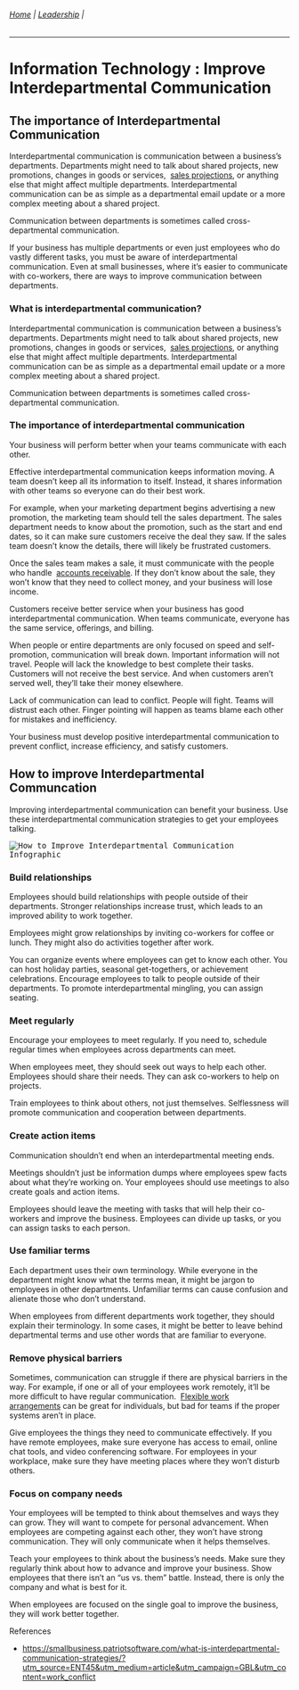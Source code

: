 ###### [Home](https://github.com/RyKaj/Documentation/blob/master/README.md) | [Leadership](https://github.com/RyKaj/Documentation/tree/master/Leadership/README.md) |
------------

# Information Technology : Improve Interdepartmental Communication

## The importance of Interdepartmental Communication

Interdepartmental communication is communication between a business’s
departments. Departments might need to talk about shared projects, new
promotions, changes in goods or services,  [sales
projections](https://www.patriotsoftware.com/accounting/training/blog/sales-projections-small-business-owners/),
or anything else that might affect multiple departments.
Interdepartmental communication can be as simple as a departmental email
update or a more complex meeting about a shared project.

Communication between departments is sometimes called cross-departmental
communication.

If your business has multiple departments or even just employees who do
vastly different tasks, you must be aware of interdepartmental
communication. Even at small businesses, where it’s easier to
communicate with co-workers, there are ways to improve communication
between departments.

### What is interdepartmental communication?

Interdepartmental communication is communication between a business’s
departments. Departments might need to talk about shared projects, new
promotions, changes in goods or services,  [sales
projections](https://www.patriotsoftware.com/accounting/training/blog/sales-projections-small-business-owners/),
or anything else that might affect multiple departments.
Interdepartmental communication can be as simple as a departmental email
update or a more complex meeting about a shared project.

Communication between departments is sometimes called cross-departmental
communication.

### The importance of interdepartmental communication

Your business will perform better when your teams communicate with each
other.

Effective interdepartmental communication keeps information moving. A
team doesn’t keep all its information to itself. Instead, it shares
information with other teams so everyone can do their best work.

For example, when your marketing department begins advertising a new
promotion, the marketing team should tell the sales department. The
sales department needs to know about the promotion, such as the start
and end dates, so it can make sure customers receive the deal they saw.
If the sales team doesn’t know the details, there will likely be
frustrated customers.

Once the sales team makes a sale, it must communicate with the people
who handle  [accounts
receivable](https://www.patriotsoftware.com/accounting/training/blog/what-are-accounts-receivable/).
If they don’t know about the sale, they won’t know that they need to
collect money, and your business will lose income.

Customers receive better service when your business has good
interdepartmental communication. When teams communicate, everyone has
the same service, offerings, and billing.

When people or entire departments are only focused on speed and
self-promotion, communication will break down. Important information
will not travel. People will lack the knowledge to best complete their
tasks. Customers will not receive the best service. And when customers
aren’t served well, they’ll take their money elsewhere.

Lack of communication can lead to conflict. People will fight. Teams
will distrust each other. Finger pointing will happen as teams blame
each other for mistakes and inefficiency.

Your business must develop positive interdepartmental communication to
prevent conflict, increase efficiency, and satisfy customers.

## How to improve Interdepartmental Communcation

Improving interdepartmental communication can benefit your business. Use
these interdepartmental communication strategies to get your employees
talking.

<kbd>![How to Improve Interdepartmental Communication Infographic](https://smallbusiness.patriotsoftware.com/wp-content/uploads/sites/2/2017/07/interdepartmental_communication.2.jpg)</kbd>

### Build relationships

Employees should build relationships with people outside of their
departments. Stronger relationships increase trust, which leads to an
improved ability to work together.

Employees might grow relationships by inviting co-workers for coffee or
lunch. They might also do activities together after work.

You can organize events where employees can get to know each other. You
can host holiday parties, seasonal get-togethers, or achievement
celebrations. Encourage employees to talk to people outside of their
departments. To promote interdepartmental mingling, you can assign
seating.

### Meet regularly

Encourage your employees to meet regularly. If you need to, schedule
regular times when employees across departments can meet.

When employees meet, they should seek out ways to help each other.
Employees should share their needs. They can ask co-workers to help on
projects.

Train employees to think about others, not just themselves. Selflessness
will promote communication and cooperation between departments.

### Create action items

Communication shouldn’t end when an interdepartmental meeting ends.

Meetings shouldn’t just be information dumps where employees spew facts
about what they’re working on. Your employees should use meetings to
also create goals and action items.

Employees should leave the meeting with tasks that will help their
co-workers and improve the business. Employees can divide up tasks, or
you can assign tasks to each person.

### Use familiar terms

Each department uses their own terminology. While everyone in the
department might know what the terms mean, it might be jargon to
employees in other departments. Unfamiliar terms can cause confusion and
alienate those who don’t understand.

When employees from different departments work together, they should
explain their terminology. In some cases, it might be better to leave
behind departmental terms and use other words that are familiar to
everyone.

### Remove physical barriers

Sometimes, communication can struggle if there are physical barriers in
the way. For example, if one or all of your employees work remotely,
it’ll be more difficult to have regular communication.  [Flexible work
arrangements](https://www.patriotsoftware.com/payroll/training/blog/the-benefits-of-flexible-work-schedules/) can
be great for individuals, but bad for teams if the proper systems aren’t
in place.

Give employees the things they need to communicate effectively. If you
have remote employees, make sure everyone has access to email, online
chat tools, and video conferencing software. For employees in your
workplace, make sure they have meeting places where they won’t disturb
others.

### Focus on company needs

Your employees will be tempted to think about themselves and ways they
can grow. They will want to compete for personal advancement. When
employees are competing against each other, they won’t have strong
communication. They will only communicate when it helps themselves.

Teach your employees to think about the business’s needs. Make sure they
regularly think about how to advance and improve your business. Show
employees that there isn’t an “us vs. them” battle. Instead, there is
only the company and what is best for it.

When employees are focused on the single goal to improve the business,
they will work better together.

References

  - <https://smallbusiness.patriotsoftware.com/what-is-interdepartmental-communication-strategies/?utm_source=ENT45&utm_medium=article&utm_campaign=GBL&utm_content=work_conflict>

